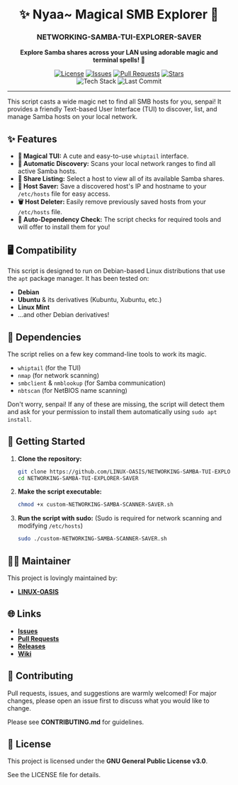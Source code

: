 <div align="center">

# ✨ Nyaa~ Magical SMB Explorer 🐾

### NETWORKING-SAMBA-TUI-EXPLORER-SAVER

**Explore Samba shares across your LAN using adorable magic and terminal spells! 💖**

</div>

<p align="center">
  <a href="https://github.com/LINUX-OASIS/NETWORKING-SAMBA-TUI-EXPLORER-SAVER/blob/main/LICENSE"><img src="https://img.shields.io/github/license/LINUX-OASIS/NETWORKING-SAMBA-TUI-EXPLORER-SAVER?style=for-the-badge" alt="License"></a>
  <a href="https://github.com/LINUX-OASIS/NETWORKING-SAMBA-TUI-EXPLORER-SAVER/issues"><img src="https://img.shields.io/github/issues/LINUX-OASIS/NETWORKING-SAMBA-TUI-EXPLORER-SAVER?style=for-the-badge&color=A370F0" alt="Issues"></a>
  <a href="https://github.com/LINUX-OASIS/NETWORKING-SAMBA-TUI-EXPLORER-SAVER/pulls"><img src="https://img.shields.io/github/issues-pr/LINUX-OASIS/NETWORKING-SAMBA-TUI-EXPLORER-SAVER?style=for-the-badge&color=21B5A3" alt="Pull Requests"></a>
  <a href="https://github.com/LINUX-OASIS/NETWORKING-SAMBA-TUI-EXPLORER-SAVER/stargazers"><img src="https://img.shields.io/github/stars/LINUX-OASIS/NETWORKING-SAMBA-TUI-EXPLORER-SAVER?style=for-the-badge&color=FFDF00" alt="Stars"></a>
  <br>
  <img src="https://img.shields.io/badge/tech-Bash%20%7C%20nmap%20%7C%20smbclient-C71585?style=for-the-badge&logo=gnubash" alt="Tech Stack">
  <img src="https://img.shields.io/github/last-commit/LINUX-OASIS/NETWORKING-SAMBA-TUI-EXPLORER-SAVER?style=for-the-badge" alt="Last Commit">
</p>

---

This script casts a wide magic net to find all SMB hosts for you, senpai! It provides a friendly Text-based User Interface (TUI) to discover, list, and manage Samba hosts on your local network.

<!-- Add a GIF of the script in action here! -->
<!-- ![Demo GIF](path/to/your/demo.gif) -->

## ✨ Features

*   **🐾 Magical TUI:** A cute and easy-to-use `whiptail` interface.
*   **🧙 Automatic Discovery:** Scans your local network ranges to find all active Samba hosts.
*   **📂 Share Listing:** Select a host to view all of its available Samba shares.
*   **💾 Host Saver:** Save a discovered host's IP and hostname to your `/etc/hosts` file for easy access.
*   **🗑️ Host Deleter:** Easily remove previously saved hosts from your `/etc/hosts` file.
*   **🔮 Auto-Dependency Check:** The script checks for required tools and will offer to install them for you!

## 🖥️ Compatibility

This script is designed to run on Debian-based Linux distributions that use the `apt` package manager. It has been tested on:

*   **Debian**
*   **Ubuntu** & its derivatives (Kubuntu, Xubuntu, etc.)
*   **Linux Mint**
*   ...and other Debian derivatives!

## 🔧 Dependencies

The script relies on a few key command-line tools to work its magic.

*   `whiptail` (for the TUI)
*   `nmap` (for network scanning)
*   `smbclient` & `nmblookup` (for Samba communication)
*   `nbtscan` (for NetBIOS name scanning)

Don't worry, senpai! If any of these are missing, the script will detect them and ask for your permission to install them automatically using `sudo apt install`.

## 🚀 Getting Started

1.  **Clone the repository:**
    ```bash
    git clone https://github.com/LINUX-OASIS/NETWORKING-SAMBA-TUI-EXPLORER-SAVER.git
    cd NETWORKING-SAMBA-TUI-EXPLORER-SAVER
    ```

2.  **Make the script executable:**
    ```bash
    chmod +x custom-NETWORKING-SAMBA-SCANNER-SAVER.sh
    ```

3.  **Run the script with sudo:**
    (Sudo is required for network scanning and modifying `/etc/hosts`)
    ```bash
    sudo ./custom-NETWORKING-SAMBA-SCANNER-SAVER.sh
    ```

## 🧙‍♂️ Maintainer

This project is lovingly maintained by:

*   [**LINUX-OASIS**](https://github.com/LINUX-OASIS)

## 🌐 Links

*   [**Issues**](https://github.com/LINUX-OASIS/NETWORKING-SAMBA-TUI-EXPLORER-SAVER/issues)
*   [**Pull Requests**](https://github.com/LINUX-OASIS/NETWORKING-SAMBA-TUI-EXPLORER-SAVER/pulls)
*   [**Releases**](https://github.com/LINUX-OASIS/NETWORKING-SAMBA-TUI-EXPLORER-SAVER/releases)
*   [**Wiki**](https://github.com/LINUX-OASIS/NETWORKING-SAMBA-TUI-EXPLORER-SAVER/wiki)

## 💬 Contributing

Pull requests, issues, and suggestions are warmly welcomed! For major changes, please open an issue first to discuss what you would like to change.

Please see **CONTRIBUTING.md** for guidelines.

## 📜 License

This project is licensed under the **GNU General Public License v3.0**.

See the LICENSE file for details.
